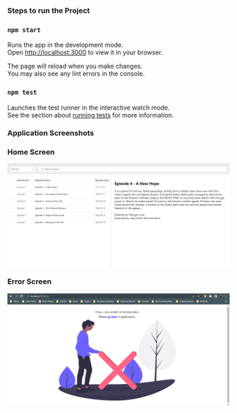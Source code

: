 ### Steps to run the Project

### `npm start`

Runs the app in the development mode.\
Open [http://localhost:3000](http://localhost:3000) to view it in your browser.

The page will reload when you make changes.\
You may also see any lint errors in the console.

### `npm test`

Launches the test runner in the interactive watch mode.\
See the section about [running tests](https://facebook.github.io/create-react-app/docs/running-tests) for more information.

### Application Screenshots

### Home Screen

![Alt Text](https://github.com/TaherMandsor53/portal-movies/blob/main/src/assets/Home.png)

### Error Screen

![Alt Text](https://github.com/TaherMandsor53/portal-movies/blob/main/src/assets/ErrorPage.png)
